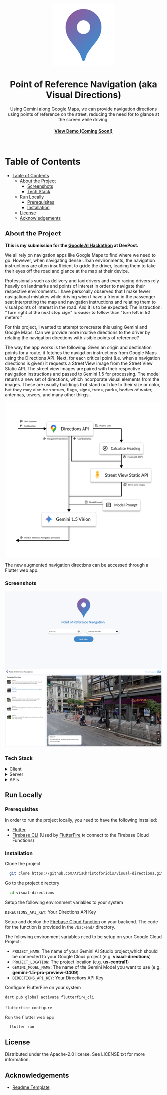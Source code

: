 <!--
Hey, thanks for using the awesome-readme-template template.  
If you have any enhancements, then fork this project and create a pull request 
or just open an issue with the label "enhancement".

Don't forget to give this project a star for additional support ;)
Maybe you can mention me or this repo in the acknowledgements too
-->
<div align="center">

  <img src="images/icon.png" alt="logo" width="200" height="auto" />
  <h1>Point of Reference Navigation (aka Visual Directions)</h1>
  
  <p>
    Using Gemini along Google Maps, we can provide navigation directions using points of reference on the street, reducing the need for to glance at the screen while driving.
  </p>
  
  
   
<h4>
    <a href="https://github.com/Louis3797/awesome-readme-template/">View Demo (Coming Soon!)</a>
  </h4>
</div>

<br />

<!-- Table of Contents -->
# Table of Contents

- [Table of Contents](#table-of-contents)
  - [About the Project](#about-the-project)
    - [Screenshots](#screenshots)
    - [Tech Stack](#tech-stack)
  - [Run Locally](#run-locally)
    - [Prerequisites](#prerequisites)
    - [Installation](#installation)
  - [License](#license)
  - [Acknowledgements](#acknowledgements)

  

<!-- About the Project -->
## About the Project

__This is my submission for the [Google AI Hackathon](https://googleai.devpost.com/) at DevPost.__

We all rely on navigation apps like Google Maps to find where we need to go. However, when navigating dense urban environments, the navigation instructions are often insufficient to guide the driver, leading them to take their eyes off the road and glance at the map at their device. 

Professionals such as delivery and taxi drivers and even racing drivers rely heavily on landmarks and points of interest in order to navigate their respective environments. I have personally observed that I make fewer navigational mistakes while driving when I have a friend in the passenger seat interpreting the map and navigation instructions and relating them to visual points of interest in the road. And it is to be expected: The instruction: "Turn right at the next stop sign" is easier to follow than "turn left in 50 meters."

For this project, I wanted to attempt to recreate this using Gemini and Google Maps. Can we provide more intuitive directions to the driver by relating the navigation directions with visible points of reference?

The way the app works is the following: Given an origin and destination points for a route, it fetches the navigation instructions from Google Maps using the Directions API. Next, for each critical point (i.e. when a navigation directions is given) it requests a Street View image from the Street View Static API. The street view images are paired with their respective navigation instructions and passed to Gemini 1.5 for processing. The model returns a new set of directions, which incorporate visual elements from the images. These are usually buildings that stand out due to their size or color, but they may also be statues, flags, signs, trees, parks, bodies of water, antennas, towers, and many other things.

<div align="center"> 
  <img src="images/diagram.png" width=500 />
</div>


The new augmented navigation directions can be accessed through a Flutter web app.

<!-- Screenshots -->
### Screenshots

<div align="center"> 
  <img src="images/screenshot_1.png" alt="screenshot" />
  <img src="images/screenshot_2.png" alt="screenshot" />
</div>


<!-- TechStack -->
### Tech Stack

<details>
  <summary>Client</summary>
  <ul>
    <li><a href="https://flutter.dev/">Flutter</a></li>
  </ul>
</details>

<details>
  <summary>Server</summary>
  <ul>
    <li><a href="https://www.python.org/">Python</a></li>
    <li><a href="https://firebase.google.com/">Firebase</a></li>
  </ul>
</details>

<details>
  <summary>APIs</summary>
  <ul>
    <li><a href="https://ai.google.dev/">Gemini API</a></li>
    <li><a href="https://developers.google.com/maps/documentation/directions/overview">Directions API</a></li>
    <li><a href="https://developers.google.com/maps/documentation/streetview/overview">Street View Static API</a></li>
    <li><a href="https://developers.google.com/maps/documentation/embed/get-started">Maps Embed API (Frontend)</a></li>

  </ul>
</details>

## Run Locally

<!-- Prerequisites -->
### Prerequisites

In order to run the project locally, you need to have the following installed:
  -  [Flutter](https://docs.flutter.dev/get-started/install)
  -  [Firebase CLI](https://firebase.google.com/docs/cli) (Used by [FlutterFire](https://firebase.flutter.dev/) to connect to the Firebase Cloud Functions)


<!-- Run Locally -->
### Installation

Clone the project

```bash
  git clone https://github.com/ArisChristoforidis/visual-directions.git
```

Go to the project directory

```bash
  cd visual-directions
```

Setup the following environment variables to your system

`DIRECTIONS_API_KEY`: Your Directions API Key

Setup and deploy the [Firebase Cloud Function](https://firebase.google.com/docs/functions) on your backend. The code for the function is provided in the `/backend/` directory. 

The following environment variables need to be setup on your Google Cloud Project:

- `PROJECT_NAME`: The name of your Gemini AI Studio project,which should be connected to your Google Cloud project (e.g. __visual-directions__)
- `PROJECT_LOCATION`: The project location (e.g. __us-central1__)
- `GEMINI_MODEL_NAME`: The name of the Gemini Model you want to use (e.g. __gemini-1.5-pro-preview-0409__)  
- `DIRECTIONS_API_KEY`: Your Directions API Key

Configure FlutterFire on your system

```bash
dart pub global activate flutterfire_cli

flutterfire configure
```

Run the Flutter web app

```bash
  flutter run
```

<!-- License -->
## License

Distributed under the  Apache-2.0 license. See LICENSE.txt for more information.

<!-- Acknowledgments -->
## Acknowledgements

 - [Readme Template](https://github.com/othneildrew/Best-README-Template)
